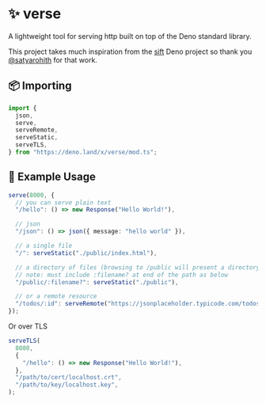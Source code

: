 # ✨ verse

A lightweight tool for serving http built on top of the Deno standard library.

This project takes much inspiration from the
[sift](https://github.com/satyarohith/sift) Deno project so thank you
[@satyarohith](https://github.com/satyarohith) for that work.

## 📦 Importing

```typescript
import {
  json,
  serve,
  serveRemote,
  serveStatic,
  serveTLS,
} from "https://deno.land/x/verse/mod.ts";
```

## 📖 Example Usage

```typescript
serve(8000, {
  // you can serve plain text
  "/hello": () => new Response("Hello World!"),

  // json
  "/json": () => json({ message: "hello world" }),

  // a single file
  "/": serveStatic("./public/index.html"),

  // a directory of files (browsing to /public will present a directory listing page)
  // note: must include :filename? at end of the path as below
  "/public/:filename?": serveStatic("./public"),

  // or a remote resource
  "/todos/:id": serveRemote("https://jsonplaceholder.typicode.com/todos/:id"),
});
```

Or over TLS

```typescript
serveTLS(
  8080,
  {
    "/hello": () => new Response("Hello World!"),
  },
  "/path/to/cert/localhost.crt",
  "/path/to/key/localhost.key",
);
```
